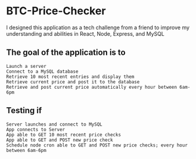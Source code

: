 # BTC-Price-Checker

I designed this application as a tech challenge from a friend to improve my understanding and abilities in React, Node, Express, and MySQL

## The goal of the application is to
  
    Launch a server 
    Connect to a MySQL database
    Retrieve 10 most recent entries and display them
    Retrieve current price and post it to the database
    Retrieve and post current price automatically every hour between 6am-6pm

## Testing if

    Server launches and connect to MySQL
    App connects to Server
    App able to GET 10 most recent price checks
    App able to GET and POST new price check
    Schedule node cron able to GET and POST new price checks; every hour between 6am-6pm
